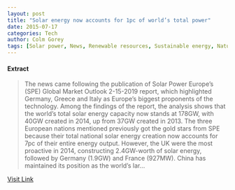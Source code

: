 ```yaml
---
layout: post
title: "Solar energy now accounts for 1pc of world’s total power"
date: 2015-07-17
categories: Tech
author: Colm Gorey
tags: [Solar power, News, Renewable resources, Sustainable energy, Nature, Renewable energy, Physical universe, Energy]
---
```





#### Extract
>The news came following the publication of Solar Power Europe’s (SPE) Global Market Outlook 2-15-2019 report, which highlighted Germany, Greece and Italy as Europe’s biggest proponents of the technology.
Among the findings of the report, the analysis shows that the world’s total solar energy capacity now stands at 178GW, with 40GW created in 2014, up from 37GW created in 2013.
The three European nations mentioned previously got the gold stars from SPE because their total national solar energy creation now accounts for 7pc of their entire energy output.
However, the UK were the most proactive in 2014, constructing 2.4GW-worth of solar energy, followed by Germany (1.9GW) and France (927MW).
China has maintained its position as the world’s lar...



[Visit Link](https://www.siliconrepublic.com/earth-science/2015/06/12/solar-energy-now-accounts-for-1pc-of-worlds-total-power)



